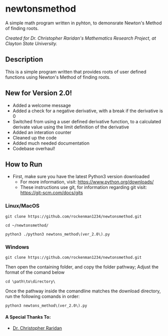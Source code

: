 # newtonsmethod
A simple math program written in pyhton, to demonsrate Newton's Method of finding roots.

*Created for Dr. Christopher Raridan's Mathematics Research Project, at Clayton State University.*

## Description
This is a simple program written that provides roots of user defined functions using Newton's Method of finding roots.

## New for Version 2.0!

- Added a welcome message
- Added a check for a negative derivative, with a break if the derivative is 0
- Switched from using a user defined derivative function, to a calculated derivate value using the limit definition of the derivative
- Added an interation counter
- Cleaned up the code 
- Added much needed documentation
- Codebase overhaul!


## How to Run
- First, make sure you have the latest Python3 version downloaded
  - For more information, visit: https://www.python.org/downloads/
  - These instructions use git, for information regarding git visit: https://git-scm.com/docs/gits
  
  
### Linux/MacOS 
```
git clone https://github.com/rockenman1234/newtonsmethod.git

cd ~/newtonsmethod/

python3 ./python3 newtons_method\(ver_2.0\).py

```

### Windows
```
git clone https://github.com/rockenman1234/newtonsmethod.git
```

Then open the containing folder, and copy the folder pathway; Adjust the format of the comand below

```
cd \path\to\directory\
```

Once the pathway inside the comandline matches the download directory, run the following comands in order:
```
python3 newtons_method\(ver_2.0\).py
```


#### A Special Thanks To:
- [Dr. Christopher Raridan](https://facultyprofiles.clayton.edu/faculty/craridan)
